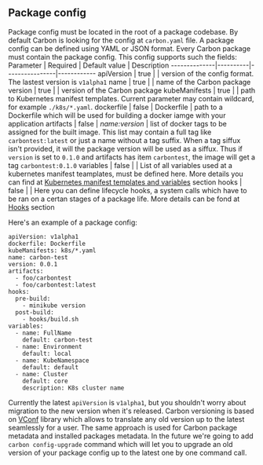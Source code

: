 ## Package config
Package config must be located in the root of a package codebase. By default Carbon is looking for the config at `carbon.yaml` file. A package config can be defined using YAML or JSON format. Every Carbon package must contain the package config.
This config supports such the fields:
Parameter     | Required | Default value  | Description
--------------|----------|----------------|------------
apiVersion    | true     |                | version of the config format. The lastest version is `v1alpha1`
name          | true     |                | name of the Carbon package
version       | true     |                | version of the Carbon package
kubeManifests | true     |                | path to Kubernetes manifest templates. Current parameter may contain wildcard, for example `./k8s/*.yaml`.
dockerfile    | false    | Dockerfile     | path to a Dockerfile which will be used for building a docker iamge with your application
artifacts     | false    | _name:version_ | list of docker tags to be assigned for the built image. This list may contain a full tag like `carbontest:latest` or just a name without a tag suffix. When a tag siffux isn't provided, it will the package version will be used as a siffux. Thus if `version` is set to `0.1.0` and artifacts has item `carbontest`, the image will get a tag `carbontest:0.1.0`
variables     | false    |                | List of all variables used at a kubernetes manifest teamplates, must be defined here. More details you can find at [Kubernetes manifest templates and variables](./kubernetes_manifest_templates_and_variables.md) section
hooks         | false    |                | Here you can define lifecycle hooks, a system calls which have to be ran on a certan stages of a package life. More details can be fond at [Hooks](./hooks.md) section

Here's an example of a package config:
```
apiVersion: v1alpha1
dockerfile: Dockerfile
kubeManifests: k8s/*.yaml
name: carbon-test
version: 0.0.1
artifacts:
  - foo/carbontest
  - foo/carbontest:latest
hooks:
  pre-build:
    - minikube version
  post-build:
    - hooks/build.sh
variables:
  - name: FullName
    default: carbon-test
  - name: Environment
    default: local
  - name: KubeNamespace
    default: default
  - name: Cluster
    default: core
    description: K8s cluster name
```

Currently the latest `apiVersion` is `v1alpha1`, but you shouldn't worry about migration to the new version when it's released. Carbon versioning is based on [VConf](https://github.com/StarOfService/vconf) library which allows to translate any old version up to the latest seamlessly for a user. The same approach is used for Carbon package metadata and installed packages metadata. In the future we're going to add `carbon config-upgrade` command which will let you to upgrade an old version of your package config up to the latest one by one command call.
